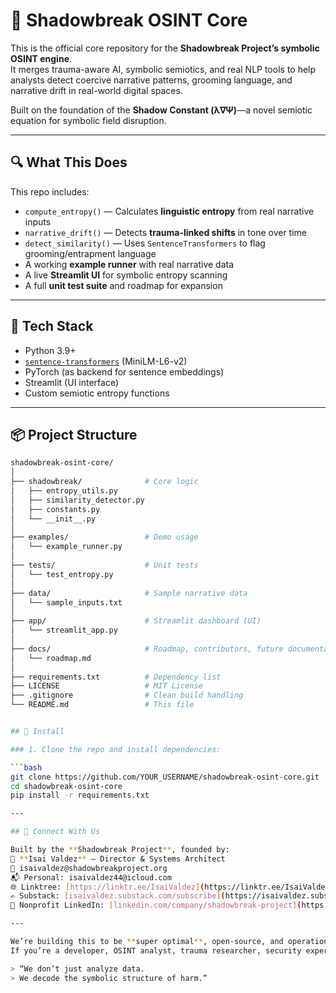 # 🧠 Shadowbreak OSINT Core

This is the official core repository for the **Shadowbreak Project’s symbolic OSINT engine**.  
It merges trauma-aware AI, symbolic semiotics, and real NLP tools to help analysts detect coercive narrative patterns, grooming language, and narrative drift in real-world digital spaces.

Built on the foundation of the **Shadow Constant (λ∇Ψ)**—a novel semiotic equation for symbolic field disruption.

---

## 🔍 What This Does

This repo includes:

- `compute_entropy()` — Calculates **linguistic entropy** from real narrative inputs
- `narrative_drift()` — Detects **trauma-linked shifts** in tone over time
- `detect_similarity()` — Uses `SentenceTransformers` to flag grooming/entrapment language
- A working **example runner** with real narrative data
- A live **Streamlit UI** for symbolic entropy scanning
- A full **unit test suite** and roadmap for expansion

---

## 🧠 Tech Stack

- Python 3.9+
- [`sentence-transformers`](https://www.sbert.net/) (MiniLM-L6-v2)
- PyTorch (as backend for sentence embeddings)
- Streamlit (UI interface)
- Custom semiotic entropy functions

---

## 📦 Project Structure

```bash
shadowbreak-osint-core/
│
├── shadowbreak/              # Core logic
│   ├── entropy_utils.py
│   ├── similarity_detector.py
│   ├── constants.py
│   └── __init__.py
│
├── examples/                 # Demo usage
│   └── example_runner.py
│
├── tests/                    # Unit tests
│   └── test_entropy.py
│
├── data/                     # Sample narrative data
│   └── sample_inputs.txt
│
├── app/                      # Streamlit dashboard (UI)
│   └── streamlit_app.py
│
├── docs/                     # Roadmap, contributors, future documentation
│   └── roadmap.md
│
├── requirements.txt          # Dependency list
├── LICENSE                   # MIT License
├── .gitignore                # Clean build handling
└── README.md                 # This file


## 🚀 Install

### 1. Clone the repo and install dependencies:

```bash
git clone https://github.com/YOUR_USERNAME/shadowbreak-osint-core.git
cd shadowbreak-osint-core
pip install -r requirements.txt

---

## 🔗 Connect With Us

Built by the **Shadowbreak Project**, founded by:  
🧠 **Isai Valdez** — Director & Systems Architect  
📧 isaivaldez@shadowbreakproject.org  
📬 Personal: isaivaldez44@icloud.com  
🌐 Linktree: [https://linktr.ee/IsaiValdez](https://linktr.ee/IsaiValdez)  
✍️ Substack: [isaivaldez.substack.com/subscribe](https://isaivaldez.substack.com/subscribe)  
🔗 Nonprofit LinkedIn: [linkedin.com/company/shadowbreak-project](https://linkedin.com/company/shadowbreak-project)

---

We’re building this to be **super optimal**, open-source, and operational in the real world.  
If you’re a developer, OSINT analyst, trauma researcher, security expert, or just someone who cares—we’d love to collaborate.

> “We don’t just analyze data.  
> We decode the symbolic structure of harm.”

